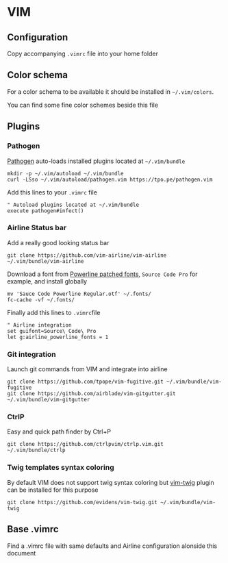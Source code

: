 # VIM

## Configuration

Copy accompanying `.vimrc` file into your home folder

## Color schema

For a color schema to be available it should be installed in `~/.vim/colors`.

You can find some fine color schemes beside this file

## Plugins

### Pathogen

[Pathogen](https://github.com/tpope/vim-pathogen) auto-loads installed plugins located at `~/.vim/bundle`

```
mkdir -p ~/.vim/autoload ~/.vim/bundle
curl -LSso ~/.vim/autoload/pathogen.vim https://tpo.pe/pathogen.vim
```

Add this lines to your `.vimrc` file

```
" Autoload plugins located at ~/.vim/bundle
execute pathogen#infect()
```

### Airline Status bar

Add a really good looking status bar

```
git clone https://github.com/vim-airline/vim-airline ~/.vim/bundle/vim-airline
```

Download a font from [Powerline patched fonts](https://github.com/powerline/fonts), `Source Code Pro` for example, and install globally

```
mv 'Sauce Code Powerline Regular.otf' ~/.fonts/
fc-cache -vf ~/.fonts/
```

Finally add this lines to `.vimrc`file

```
" Airline integration
set guifont=Source\ Code\ Pro
let g:airline_powerline_fonts = 1
```

### Git integration

Launch git commands from VIM and integrate into airline

```
git clone https://github.com/tpope/vim-fugitive.git ~/.vim/bundle/vim-fugitive
git clone https://github.com/airblade/vim-gitgutter.git ~/.vim/bundle/vim-gitgutter
```

### CtrlP

Easy and quick path finder by Ctrl+P

```
git clone https://github.com/ctrlpvim/ctrlp.vim.git ~/.vim/bundle/ctrlp
```

### Twig templates syntax coloring

By default VIM does not support twig syntax coloring but [vim-twig](https://github.com/evidens/vim-twig) plugin can be installed for this purpose

```
git clone https://github.com/evidens/vim-twig.git ~/.vim/bundle/vim-twig
```

## Base .vimrc

Find a .vimrc file with same defaults and Airline configuration alonside this document
